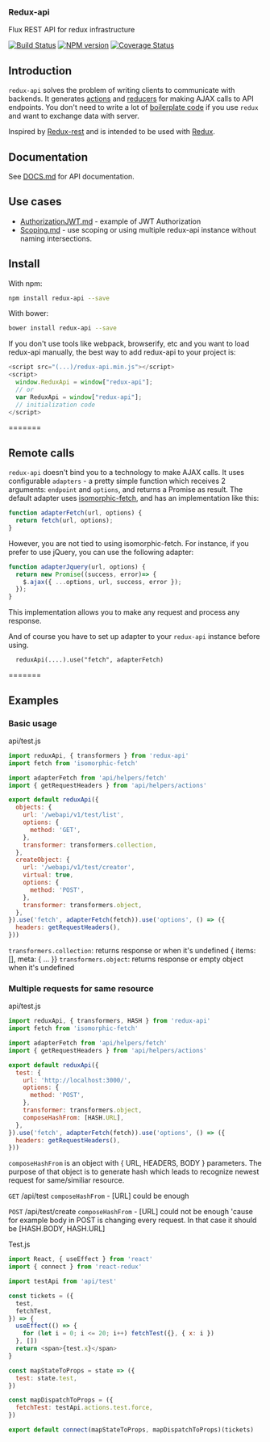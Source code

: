 ### Redux-api
Flux REST API for redux infrastructure

[![Build Status](https://travis-ci.org/lexich/redux-api.svg)](https://travis-ci.org/lexich/redux-api)
[![NPM version](https://badge.fury.io/js/redux-api.svg)](http://badge.fury.io/js/redux-api)
[![Coverage Status](https://coveralls.io/repos/lexich/redux-api/badge.png?branch=master)](https://coveralls.io/r/lexich/redux-api?branch=master)

## Introduction
`redux-api` solves the problem of writing clients to communicate with backends. It generates [actions](http://redux.js.org/docs/basics/Actions.html) and [reducers](http://redux.js.org/docs/basics/Reducers.html) for making AJAX calls to API endpoints. You don't need to write a lot of [boilerplate code](http://redux.js.org/docs/advanced/ExampleRedditAPI.html) if you use `redux` and want to exchange data with server.

Inspired by [Redux-rest](https://github.com/Kvoti/redux-rest) and is intended to be used with [Redux](https://github.com/gaearon/redux).


## Documentation
See [DOCS.md](docs/DOCS.md) for API documentation.
## Use cases
* [AuthorizationJWT.md](docs/AuthorizationJWT.md) - example of JWT Authorization  
* [Scoping.md](docs/Scoping.md) - use scoping or using multiple redux-api instance without naming intersections.

## Install
With npm:
```sh
npm install redux-api --save
```
With bower:
```sh
bower install redux-api --save
```

If you don't use tools like webpack, browserify, etc and you want to load redux-api manually, the best way to add redux-api to your project is:
```js
<script src="(...)/redux-api.min.js"></script>
<script>
  window.ReduxApi = window["redux-api"];
  // or
  var ReduxApi = window["redux-api"];
  // initialization code
</script>
```

=======
## Remote calls

`redux-api` doesn't bind you to a technology to make AJAX calls. It uses configurable `adapters` - a pretty simple function which receives 2 arguments: `endpoint` and `options`, and returns a Promise as result. The default adapter uses [isomorphic-fetch](https://github.com/matthew-andrews/isomorphic-fetch), and has an implementation like this:
```js
function adapterFetch(url, options) {
  return fetch(url, options);
}
```

However, you are not tied to using isomorphic-fetch. For instance, if you prefer to use jQuery, you can use the following adapter:
```js
function adapterJquery(url, options) {
  return new Promise((success, error)=> {
    $.ajax({ ...options, url, success, error });
  });
}
```
This implementation allows you to make any request and process any response.

And of course you have to set up adapter to your `redux-api` instance before using.
```
  reduxApi(....).use("fetch", adapterFetch)
```

=======
## Examples

### Basic usage
api/test.js
```js
import reduxApi, { transformers } from 'redux-api'
import fetch from 'isomorphic-fetch'

import adapterFetch from 'api/helpers/fetch'
import { getRequestHeaders } from 'api/helpers/actions'

export default reduxApi({
  objects: {
    url: '/webapi/v1/test/list',
    options: {
      method: 'GET',
    },
    transformer: transformers.collection,
  },
  createObject: {
    url: '/webapi/v1/test/creator',
    virtual: true,
    options: {
      method: 'POST',
    },
    transformer: transformers.object,
  },
}).use('fetch', adapterFetch(fetch)).use('options', () => ({
  headers: getRequestHeaders(),
}))
```

`transformers.collection`: returns response or when it's undefined { items: [], meta: { ... }}
`transformers.object`: returns response or empty object when it's undefined

### Multiple requests for same resource
api/test.js
```js
import reduxApi, { transformers, HASH } from 'redux-api'
import fetch from 'isomorphic-fetch'

import adapterFetch from 'api/helpers/fetch'
import { getRequestHeaders } from 'api/helpers/actions'

export default reduxApi({
  test: {
    url: 'http://localhost:3000/',
    options: {
      method: 'POST',
    },
    transformer: transformers.object,
    composeHashFrom: [HASH.URL],
  },
}).use('fetch', adapterFetch(fetch)).use('options', () => ({
  headers: getRequestHeaders(),
}))
```

`composeHashFrom` is an object with { URL, HEADERS, BODY } parameters. The purpose of that object is to generate hash which leads to recognize
newest request for same/similiar resource.

`GET` /api/test `composeHashFrom` - [URL] could be enough

`POST` /api/test/create `composeHashFrom` - [URL] could not be enough 'cause for example body in POST is changing every request. In that case it should be [HASH.BODY, HASH.URL]

Test.js
```js
import React, { useEffect } from 'react'
import { connect } from 'react-redux'

import testApi from 'api/test'

const tickets = ({
  test,
  fetchTest,
}) => {
  useEffect(() => {
    for (let i = 0; i <= 20; i++) fetchTest({}, { x: i })
  }, [])
  return <span>{test.x}</span>
}

const mapStateToProps = state => ({
  test: state.test,
})

const mapDispatchToProps = ({
  fetchTest: testApi.actions.test.force,
})

export default connect(mapStateToProps, mapDispatchToProps)(tickets)
```
